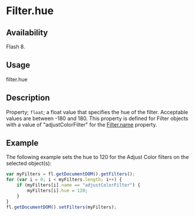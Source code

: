 # Filter.hue

## Availability

Flash 8.

## Usage

filter.hue

## Description

Property; `float`; a float value that specifies the hue of the filter. Acceptable values are between -180 and 180. This property is defined for Filter objects with a value of "adjustColorFilter" for the [Filter.name](../Filter_object/Filter13.md) property.

## Example

The following example sets the hue to 120 for the Adjust Color filters on the selected object(s):

```javascript
var myFilters = fl.getDocumentDOM().getFilters();
for (var i = 0; i < myFilters.length; i++) {
    if (myFilters[i].name == "adjustColorFilter") {
        myFilters[i].hue = 120;
    }
}
fl.getDocumentDOM().setFilters(myFilters);
```
